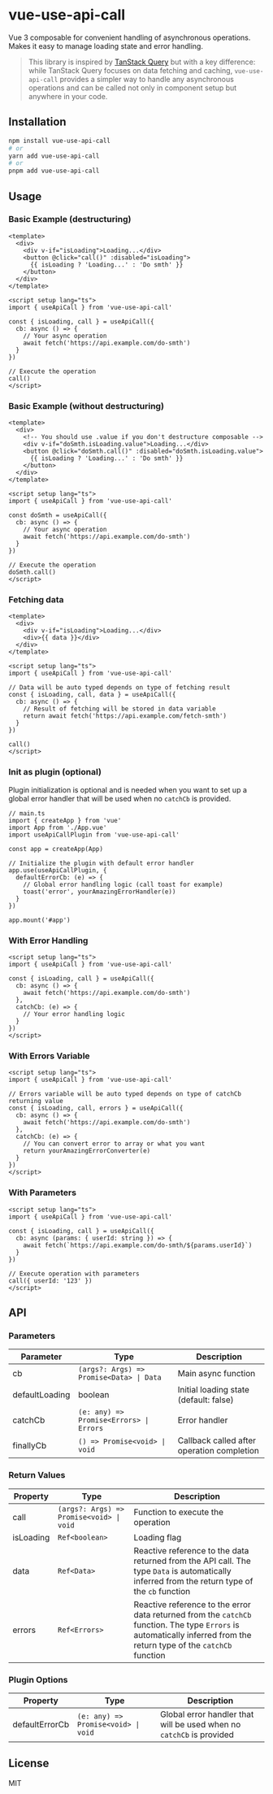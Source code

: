 # vue-use-api-call

Vue 3 composable for convenient handling of asynchronous operations. Makes it easy to manage loading state and error handling.

> This library is inspired by [TanStack Query](https://tanstack.com/query/latest) but with a key difference: while TanStack Query focuses on data fetching and caching, `vue-use-api-call` provides a simpler way to handle any asynchronous operations and can be called not only in component setup but anywhere in your code.

## Installation

```bash
npm install vue-use-api-call
# or
yarn add vue-use-api-call
# or
pnpm add vue-use-api-call
```

## Usage

### Basic Example (destructuring)

```vue
<template>
  <div>
    <div v-if="isLoading">Loading...</div>
    <button @click="call()" :disabled="isLoading">
      {{ isLoading ? 'Loading...' : 'Do smth' }}
    </button>
  </div>
</template>

<script setup lang="ts">
import { useApiCall } from 'vue-use-api-call'

const { isLoading, call } = useApiCall({
  cb: async () => {
    // Your async operation
    await fetch('https://api.example.com/do-smth')
  }
})

// Execute the operation
call()
</script>

```

### Basic Example (without destructuring)

```vue
<template>
  <div>
    <!-- You should use .value if you don't destructure composable -->
    <div v-if="doSmth.isLoading.value">Loading...</div>
    <button @click="doSmth.call()" :disabled="doSmth.isLoading.value">
      {{ isLoading ? 'Loading...' : 'Do smth' }}
    </button>
  </div>
</template>

<script setup lang="ts">
import { useApiCall } from 'vue-use-api-call'

const doSmth = useApiCall({
  cb: async () => {
    // Your async operation
    await fetch('https://api.example.com/do-smth')
  }
})

// Execute the operation
doSmth.call()
</script>

```

### Fetching data

```vue
<template>
  <div>
    <div v-if="isLoading">Loading...</div>
    <div>{{ data }}</div>
  </div>
</template>

<script setup lang="ts">
import { useApiCall } from 'vue-use-api-call'

// Data will be auto typed depends on type of fetching result
const { isLoading, call, data } = useApiCall({
  cb: async () => {
    // Result of fetching will be stored in data variable
    return await fetch('https://api.example.com/fetch-smth')
  }
})

call()
</script>

```

### Init as plugin (optional)
Plugin initialization is optional and is needed when you want to set up a global error handler that will be used when no `catchCb` is provided.


```vue
// main.ts
import { createApp } from 'vue'
import App from './App.vue'
import useApiCallPlugin from 'vue-use-api-call'

const app = createApp(App)

// Initialize the plugin with default error handler
app.use(useApiCallPlugin, {
  defaultErrorCb: (e) => {
    // Global error handling logic (call toast for example)
    toast('error', yourAmazingErrorHandler(e))
  }
})

app.mount('#app')
```

### With Error Handling

```vue
<script setup lang="ts">
import { useApiCall } from 'vue-use-api-call'

const { isLoading, call } = useApiCall({
  cb: async () => {
    await fetch('https://api.example.com/do-smth')
  },
  catchCb: (e) => {
    // Your error handling logic
  }
})
</script>
```

### With Errors Variable

```vue
<script setup lang="ts">
import { useApiCall } from 'vue-use-api-call'

// Errors variable will be auto typed depends on type of catchCb returning value
const { isLoading, call, errors } = useApiCall({
  cb: async () => {
    await fetch('https://api.example.com/do-smth')
  },
  catchCb: (e) => {
    // You can convert error to array or what you want
    return yourAmazingErrorConverter(e)
  }
})
</script>
```

### With Parameters

```vue
<script setup lang="ts">
import { useApiCall } from 'vue-use-api-call'

const { isLoading, call } = useApiCall({
  cb: async (params: { userId: string }) => {
    await fetch(`https://api.example.com/do-smth/${params.userId}`)
  }
})

// Execute operation with parameters
call({ userId: '123' })
</script>
```

## API

### Parameters

| Parameter | Type | Description |
|----------|-----|----------|
| cb | `(args?: Args) => Promise<Data> \| Data` | Main async function |
| defaultLoading | boolean | Initial loading state (default: false) |
| catchCb | `(e: any) => Promise<Errors> \| Errors` | Error handler |
| finallyCb | `() => Promise<void> \| void` | Callback called after operation completion |

### Return Values

| Property | Type | Description |
|----------|-----|----------|
| call | `(args?: Args) => Promise<void> \| void` | Function to execute the operation |
| isLoading | `Ref<boolean>` | Loading flag |
| data | `Ref<Data>` | Reactive reference to the data returned from the API call. The type `Data` is automatically inferred from the return type of the `cb` function |
| errors | `Ref<Errors>` | Reactive reference to the error data returned from the `catchCb` function. The type `Errors` is automatically inferred from the return type of the `catchCb` function |

### Plugin Options

| Property | Type | Description |
|----------|-----|----------|
| defaultErrorCb | `(e: any) => Promise<void> \| void` | Global error handler that will be used when no `catchCb` is provided |

## License

MIT
